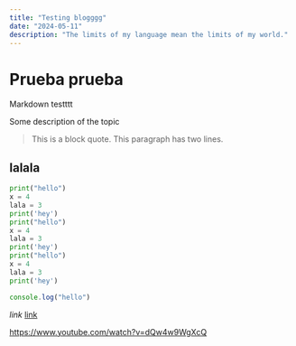 ```yaml
---
title: "Testing blogggg"
date: "2024-05-11"
description: "The limits of my language mean the limits of my world."
---
```


# Prueba prueba

Markdown testttt


Some description of the topic

> This is a block quote. This
paragraph has two lines.

## lalala

```python
print("hello")
x = 4
lala = 3
print('hey')
print("hello")
x = 4
lala = 3
print('hey')
print("hello")
x = 4
lala = 3
print('hey')
```

```js
console.log("hello")
```

*link* [link](https://www.youtube.com/watch?v=dQw4w9WgXcQ)

https://www.youtube.com/watch?v=dQw4w9WgXcQ

<Instagram instagramId="C2NQAlMLub7" />
